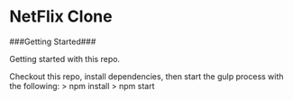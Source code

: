 # NetFlix Clone



###Getting Started###

Getting started with this repo.

Checkout this repo, install dependencies, then start the gulp process with the following:
	> npm install
	> npm start
